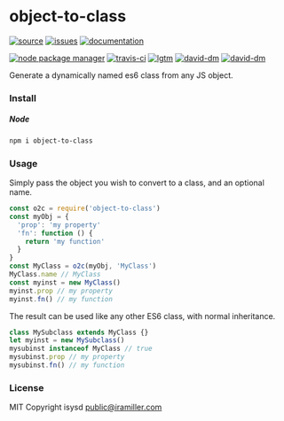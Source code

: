 # object-to-class

[![source](https://img.shields.io/badge/source-bitbucket-blue.svg)](https://bitbucket.org/guld/tech-js-node_modules-object-to-class) [![issues](https://img.shields.io/badge/issues-bitbucket-yellow.svg)](https://bitbucket.org/guld/tech-js-node_modules-object-to-class/issues) [![documentation](https://img.shields.io/badge/docs-guld.tech-green.svg)](https://guld.tech/lib/object-to-class.html)

[![node package manager](https://img.shields.io/npm/v/object-to-class.svg)](https://www.npmjs.com/package/object-to-class) [![travis-ci](https://travis-ci.org/guldcoin/tech-js-node_modules-object-to-class.svg)](https://travis-ci.org/guldcoin/tech-js-node_modules-object-to-class?branch=guld) [![lgtm](https://img.shields.io/lgtm/grade/javascript/b/guld/tech-js-node_modules-object-to-class.svg?logo=lgtm&logoWidth=18)](https://lgtm.com/projects/b/guld/tech-js-node_modules-object-to-class/context:javascript) [![david-dm](https://david-dm.org/guldcoin/tech-js-node_modules-object-to-class/status.svg)](https://david-dm.org/guldcoin/tech-js-node_modules-object-to-class) [![david-dm](https://david-dm.org/guldcoin/tech-js-node_modules-object-to-class/dev-status.svg)](https://david-dm.org/guldcoin/tech-js-node_modules-object-to-class?type=dev)

Generate a dynamically named es6 class from any JS object.

### Install

##### Node

```sh
npm i object-to-class
```

### Usage

Simply pass the object you wish to convert to a class, and an optional name.

```javascript
const o2c = require('object-to-class')
const myObj = {
  'prop': 'my property'
  'fn': function () {
    return 'my function'
  }
}
const MyClass = o2c(myObj, 'MyClass')
MyClass.name // MyClass
const myinst = new MyClass()
myinst.prop // my property
myinst.fn() // my function
```

The result can be used like any other ES6 class, with normal inheritance.

```javascript
class MySubclass extends MyClass {}
let myinst = new MySubclass()
mysubinst instanceof MyClass // true
mysubinst.prop // my property
mysubinst.fn() // my function
```

### License

MIT Copyright isysd <public@iramiller.com>
